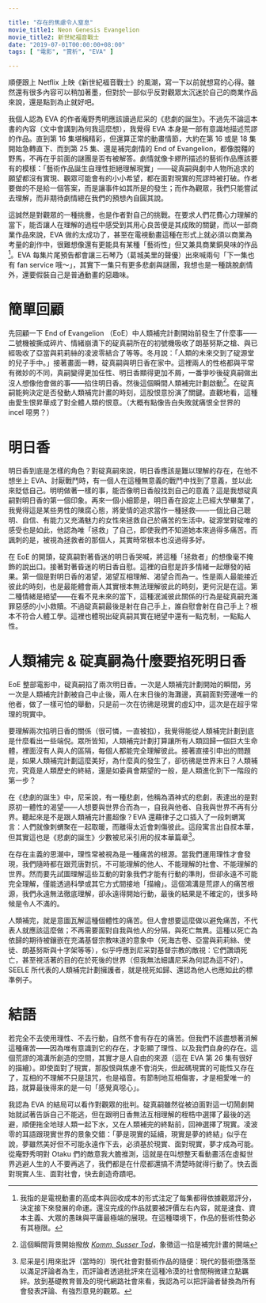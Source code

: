 ```yaml
---

title: "存在的焦慮令人窒息"
movie_title1: Neon Genesis Evangelion
movie_title2: 新世紀福音戰士
date: "2019-07-01T00:00:00+08:00"
tags: [ "電影", "賞析", "EVA" ]

---
```


順便跟上 Netflix 上映《新世紀福音戰士》的風潮，寫一下以前就想寫的心得。雖然還有很多內容可以稍加著墨，但對於一部似乎反對觀眾太沉迷於自己的商業作品來說，還是點到為止就好吧。

我個人認為 EVA 的作者庵野秀明應該讀過尼采的《悲劇的誕生》。不過先不論這本書的內容（文中會講到為何我這麼想），我覺得 EVA 本身是一部有意識地描述荒謬的作品。直到第 16 集堪稱精彩，但還算正常的動畫情節，大約在第 16 或是 18 集開始急轉直下、而到第 25 集、還是補完劇情的 End of Evangelion，都像脫韁的野馬，不再在乎前面的謎團是否有被解答。劇情就像卡繆所描述的藝術作品應該要有的模樣：「藝術作品誕生自理性拒絕理解現實」——碇真嗣與劇中人物所追求的願望都沒有實現、觀眾可能會有的小小希望，都在面對現實的荒謬時被打破。作者要做的不是給一個答案，而是讓事件如其所是的發生；而作為觀眾，我們只能嘗試去理解，而非期待劇情總在我們的預想內自圓其說。

這誠然是對觀眾的一種挑釁，也是作者對自己的挑戰。在要求人們花費心力理解的當下，能否讓人在理解的過程中感受到其用心良苦便是其成敗的關鍵，而以一部商業作品來說，EVA 做的太成功了，甚至在電視動畫這種在形式上就必須以商業為考量的創作中，很難想像還有更能具有某種「藝術性」但又兼具商業銅臭味的作品[^0]。EVA 每集片尾預告都會讓三石琴乃（葛城美里的聲優）出來喊兩句「下一集也有 fan service 哦～」，其實下一集只有更多悲劇與謎團，我想也是一種跳脫劇情外，還要假裝自己是普通動畫的惡趣味。

# 簡單回顧

先回顧一下 End of Evangelion （EoE）中人類補完計劃開始前發生了什麼事——二號機被撕成碎片、情緒崩潰下的碇真嗣所在的初號機吸收了朗基努斯之槍、與已經吸收了亞當與莉莉絲的凌波零結合了等等。冬月說：「人類的未來交到了碇源堂的兒子手中。」接著畫面一轉，碇真嗣與明日香在家中。這裡兩人的性格都與平常有微妙的不同，真嗣變得更加任性、明日香顯得更加不屑，一番爭吵後碇真嗣做出沒人想像他會做的事——掐住明日香。然後這個瞬間人類補完計劃啟動[^1]。在碇真嗣能夠決定是否發動人類補完計畫的時刻，這股恨意扮演了關鍵。直觀地看，這種由愛生恨昇華成了對全體人類的恨意。（大概有點像告白失敗就痛恨全世界的 incel 噁男？）

# 明日香

明日香到底是怎樣的角色？對碇真嗣來說，明日香應該是難以理解的存在，在他不想坐上 EVA、討厭戰鬥時，有一個人在這種無意義的戰鬥中找到了意義，並以此來貶低自己。明明做著一樣的事，能否像明日香般找到自己的意義？這是我想碇真嗣對明日香的第一個印象。再來一個小細節是，明日香在設定上已經大學畢業了，我覺得這是某些男性的陳腐心態，將愛情的追求當作一種拯救——一個比自己聰明、自信、有能力又充滿魅力的女性來拯救自己於痛苦的生活中。碇源堂對碇唯的感受也是如此，他認為唯「拯救」了自己，即使我們不知道她本來過得多痛苦。而諷刺的是，被視為拯救者的那個人，其實時常根本也沒過得多好。

在 EoE 的開頭，碇真嗣對著昏迷的明日香哭喊，將這種「拯救者」的想像毫不掩飾的說出口。接著對著昏迷的明日香自慰。這裡的自慰是許多情緒一起爆發的結果。第一個是對明日香的渴望，渴望互相理解、渴望合而為一。性是兩人最能接近彼此的時刻，也是最能體會兩人其實根本無法理解彼此的時刻，更何況是在這。第二種情緒是絕望——在看不見未來的當下，這種泯滅彼此關係的行為是碇真嗣充滿罪惡感的小小救贖。不過碇真嗣最後是射在自己手上，誰自慰會射在自己手上？根本不符合人體工學。這裡也體現出碇真嗣其實在絕望中還有一點克制，一點點人性。

# 人類補完 & 碇真嗣為什麼要掐死明日香

EoE 整部電影中，碇真嗣掐了兩次明日香。一次是人類補完計劃開始的瞬間，另一次是人類補完計劃被自己中止後，兩人在末日後的海灘邊，真嗣面對旁邊唯一的他者，做了一樣可怕的舉動，只是前一次在彷彿是現實的虛幻中，這次是在超乎常理的現實中。

要理解兩次掐明日香的關係（很可憐，一直被掐），我覺得能從人類補完計劃到底是什麼看出一些端倪。眾所皆知，人類補完計劃打算讓所有人類回歸一個巨大生命體，裡面沒有人與人的區隔，每個人都能完全理解彼此。接著直接引申出的問題是，如果人類補完計劃這麼美好，為什麼真的發生了，卻彷彿是世界末日？人類補完，究竟是人類歷史的終結，還是如委員會期望的一般，是人類進化到下一階段的第一步？

在《悲劇的誕生》中，尼采說，有一種悲劇，他稱為酒神式的悲劇，表達出的是對原初一體性的渴望——人想要與世界合而為一，自我與他者、自我與世界不再有分界。聽起來是不是跟人類補完計畫超像？EVA 還藉律子之口插入了一段刺蝟寓言：人們就像刺蝟聚在一起取暖，而離得太近會刺傷彼此。這段寓言出自叔本華，但其實這也是《悲劇的誕生》少數被尼采引用的叔本華篇章[^2]。

在存在主義的思潮中，理性常被視為是一種痛苦的根源。當我們運用理性才會發現，我們隨時都在跟荒唐對抗，不可能理解的他人、不能理解的社會、不能理解的世界。然而要先試圖理解這些互動的對象我們才能有行動的準則，但卻永遠不可能完全理解，僅能透過科學或其它方式間接地「描繪」。這個鴻溝是荒謬人的痛苦根源，我們永遠無法徹底理解，卻永遠得開始行動，最後的結果是不確定的，很多時候是令人不滿的。

人類補完，就是意圖瓦解這種個體性的痛苦。但人會想要這麼做以避免痛苦，不代表人就應該這麼做；不再需要面對自我與他人的分隔，與死亡無異。這種以死亡為依歸的期待被鑲嵌在充滿基督宗教味道的意象中（死海古卷、亞當與莉莉絲、使徒、朗基努斯與十字架等等），似乎呼應到尼采對基督宗教的敵視：它們讚頌死亡，甚至視活著的目的在於死後的世界（但我無法細講尼采為何認為這不好）。SEELE 所代表的人類補完計劃擁護者，就是視死如歸、還認為他人也應如此的標準例子。

# 結語

若完全不去使用理性、不去行動，自然不會有存在的痛苦。但我們不該盡想著消解這種痛苦——因為唯有意識到它的存在，才彰顯了理性、以及我們自身的存在。這個荒謬的鴻溝所創造的空間，其實才是人自由的來源（這在 EVA 第 26 集有很好的描繪）。即使面對了現實，那股恨與焦慮不會消失，但起碼現實的可能性又存在了，互相的不理解不只是詛咒，也是福音。有節制地互相傷害，才是相愛唯一的路，就算最後得來的是一句「感覺真噁心」。

我認為 EVA 的結局可以看作對觀眾的批判。碇真嗣雖然從被迫面對這一切鬧劇開始就試著告訴自己不能逃，但在跟明日香無法互相理解的桎梏中選擇了最後的逃避，順便拖全地球人類一起下水，又在人類補完的終點前，回神選擇了現實。凌波零的耳語跟現實世界的景象交錯：「夢是現實的延續，現實是夢的終結」似乎在說，夢雖然美好但不可能永遠作下去，必須基於現實、面對現實，夢才成為可能。從庵野秀明對 Otaku 們的敵意我大膽推測，這就是在叫想整天看動畫活在虛擬世界逃避人生的人不要再逃了，我們都是在什麼都還搞不清楚時就得行動了。快去面對現實人生、面對社會，快去創造奇蹟吧。

[^0]: 我指的是電視動畫的高成本與回收成本的形式注定了每集都得依據觀眾評分，決定接下來發展的命運。還沒完成的作品就要被評價左右內容，就是速食、資本主義、大眾的愚昧與平庸最極端的展現。在這種環境下，作品的藝術性勢必有其極限。
[^1]: 這個瞬間背景開始撥放 [*Komm, Susser Tod*](https://www.youtube.com/watch?v=oIscL-Bjsq4)，象徵這一掐是補完計畫的開端
[^2]:尼采是引用來批評（當時的）現代社會對藝術作品的隨便：現代的藝術墮落至以滿足評論者為生，而評論者透過批評來在這種冷漠的社會間稍微建立點羈絆。放到基礎教育普及的現代網路社會來看，我認為可以把評論者替換為所有會發表評論、有強烈意見的觀眾。
